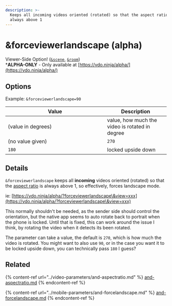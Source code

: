```yaml
---
description: >-
  Keeps all incoming videos oriented (rotated) so that the aspect ratio is
  always above 1
---
```


# \&forceviewerlandscape (alpha)

Viewer-Side Option! ([`&scene`](../view-parameters/scene.md), [`&room`](../../general-settings/room.md))\
\***ALPHA-ONLY** - Only available at [https://vdo.ninja/alpha/](https://vdo.ninja/alpha/)

## Options

Example: `&forceviewerlandscape=90`

<table><thead><tr><th width="294">Value</th><th>Description</th></tr></thead><tbody><tr><td>(value in degrees)</td><td>value, how much the video is rotated in degree</td></tr><tr><td>(no value given)</td><td><code>270</code></td></tr><tr><td><code>180</code></td><td>locked upside down</td></tr></tbody></table>

## Details

`&forceviewerlandscape` keeps all **incoming** videos oriented (rotated) so that the [aspect ratio](../video-parameters/and-aspectratio.md) is always above 1, so effectively, forces landscape mode.

ie: [https://vdo.ninja/alpha/?forceviewerlandscape\&view=xxx](https://vdo.ninja/alpha/?forceviewerlandscape\&view=xxx)

This normally shouldn't be needed, as the sender side should control the orientation, but the native app seems to auto rotate back to portrait when the phone is locked. Until that is fixed, this can work around the issue I think, by rotating the video when it detects its been rotated.

The parameter can take a value, the default is `270`, which is how much the video is rotated. You might want to also use `90`, or in the case you want it to be locked upside down, you can technically pass `180` I guess?

## Related

{% content-ref url="../video-parameters/and-aspectratio.md" %}
[and-aspectratio.md](../video-parameters/and-aspectratio.md)
{% endcontent-ref %}

{% content-ref url="../mobile-parameters/and-forcelandscape.md" %}
[and-forcelandscape.md](../mobile-parameters/and-forcelandscape.md)
{% endcontent-ref %}
